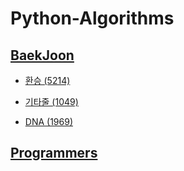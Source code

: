 # Python-Algorithms

## [BaekJoon](https://www.acmicpc.net/)

* [환승 (5214)](https://github.com/almond0115/Python-Algorithms/blob/main/BaekJoon/gold2_5214.py) 

* [기타줄 (1049)](https://github.com/almond0115/Python-Algorithms/blob/main/BaekJoon/silver4_1049.py)  

* [DNA (1969)](https://github.com/almond0115/Python-Algorithms/blob/main/BaekJoon/silver5_1969.py)

## [Programmers](https://school.programmers.co.kr/learn/challenges?order=recent&partIds=33882)

